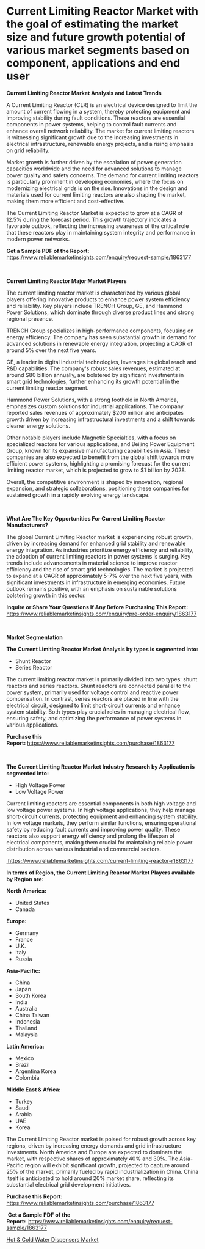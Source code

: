 <p><h1>Current Limiting Reactor Market with the goal of estimating the market size and future growth potential of various market segments based on component, applications and end user</h1></p><p><strong>Current Limiting Reactor Market Analysis and Latest Trends</strong></p>
<p><p>A Current Limiting Reactor (CLR) is an electrical device designed to limit the amount of current flowing in a system, thereby protecting equipment and improving stability during fault conditions. These reactors are essential components in power systems, helping to control fault currents and enhance overall network reliability. The market for current limiting reactors is witnessing significant growth due to the increasing investments in electrical infrastructure, renewable energy projects, and a rising emphasis on grid reliability.</p><p>Market growth is further driven by the escalation of power generation capacities worldwide and the need for advanced solutions to manage power quality and safety concerns. The demand for current limiting reactors is particularly prominent in developing economies, where the focus on modernizing electrical grids is on the rise. Innovations in the design and materials used for current limiting reactors are also shaping the market, making them more efficient and cost-effective. </p><p>The Current Limiting Reactor Market is expected to grow at a CAGR of 12.5% during the forecast period. This growth trajectory indicates a favorable outlook, reflecting the increasing awareness of the critical role that these reactors play in maintaining system integrity and performance in modern power networks.</p></p>
<p><strong>Get a Sample PDF of the Report:&nbsp;</strong> <a href="https://www.reliablemarketinsights.com/enquiry/request-sample/1863177?utm_campaign=2524&utm_medium=2&utm_source=Github&utm_content=ia&utm_term=19022025&utm_id=current-limiting-reactor">https://www.reliablemarketinsights.com/enquiry/request-sample/1863177</a></p>
<p>&nbsp;</p>
<p><strong>Current Limiting Reactor Major Market Players</strong></p>
<p><p>The current limiting reactor market is characterized by various global players offering innovative products to enhance power system efficiency and reliability. Key players include TRENCH Group, GE, and Hammond Power Solutions, which dominate through diverse product lines and strong regional presence.</p><p>TRENCH Group specializes in high-performance components, focusing on energy efficiency. The company has seen substantial growth in demand for advanced solutions in renewable energy integration, projecting a CAGR of around 5% over the next five years.</p><p>GE, a leader in digital industrial technologies, leverages its global reach and R&D capabilities. The company's robust sales revenues, estimated at around $80 billion annually, are bolstered by significant investments in smart grid technologies, further enhancing its growth potential in the current limiting reactor segment.</p><p>Hammond Power Solutions, with a strong foothold in North America, emphasizes custom solutions for industrial applications. The company reported sales revenues of approximately $200 million and anticipates growth driven by increasing infrastructural investments and a shift towards cleaner energy solutions.</p><p>Other notable players include Magnetic Specialties, with a focus on specialized reactors for various applications, and Beijing Power Equipment Group, known for its expansive manufacturing capabilities in Asia. These companies are also expected to benefit from the global shift towards more efficient power systems, highlighting a promising forecast for the current limiting reactor market, which is projected to grow to $1 billion by 2028.</p><p>Overall, the competitive environment is shaped by innovation, regional expansion, and strategic collaborations, positioning these companies for sustained growth in a rapidly evolving energy landscape.</p></p>
<p>&nbsp;</p>
<p><strong>What Are The Key Opportunities For Current Limiting Reactor Manufacturers?</strong></p>
<p><p>The global Current Limiting Reactor market is experiencing robust growth, driven by increasing demand for enhanced grid stability and renewable energy integration. As industries prioritize energy efficiency and reliability, the adoption of current limiting reactors in power systems is surging. Key trends include advancements in material science to improve reactor efficiency and the rise of smart grid technologies. The market is projected to expand at a CAGR of approximately 5-7% over the next five years, with significant investments in infrastructure in emerging economies. Future outlook remains positive, with an emphasis on sustainable solutions bolstering growth in this sector.</p></p>
<p><strong>Inquire or Share Your Questions If Any Before Purchasing This Report:</strong> <a href="https://www.reliablemarketinsights.com/enquiry/pre-order-enquiry/1863177?utm_campaign=2524&utm_medium=2&utm_source=Github&utm_content=ia&utm_term=19022025&utm_id=current-limiting-reactor">https://www.reliablemarketinsights.com/enquiry/pre-order-enquiry/1863177</a></p>
<p>&nbsp;</p>
<p><strong>Market Segmentation</strong></p>
<p><strong>The Current Limiting Reactor Market Analysis by types is segmented into:</strong></p>
<p><ul><li>Shunt Reactor</li><li>Series Reactor</li></ul></p>
<p><p>The current limiting reactor market is primarily divided into two types: shunt reactors and series reactors. Shunt reactors are connected parallel to the power system, primarily used for voltage control and reactive power compensation. In contrast, series reactors are placed in line with the electrical circuit, designed to limit short-circuit currents and enhance system stability. Both types play crucial roles in managing electrical flow, ensuring safety, and optimizing the performance of power systems in various applications.</p></p>
<p><strong>Purchase this Report:&nbsp;</strong><a href="https://www.reliablemarketinsights.com/purchase/1863177?utm_campaign=2524&utm_medium=2&utm_source=Github&utm_content=ia&utm_term=19022025&utm_id=current-limiting-reactor">https://www.reliablemarketinsights.com/purchase/1863177</a></p>
<p>&nbsp;</p>
<p><strong>The Current Limiting Reactor Market Industry Research by Application is segmented into:</strong></p>
<p><ul><li>High Voltage Power</li><li>Low Voltage Power</li></ul></p>
<p><p>Current limiting reactors are essential components in both high voltage and low voltage power systems. In high voltage applications, they help manage short-circuit currents, protecting equipment and enhancing system stability. In low voltage markets, they perform similar functions, ensuring operational safety by reducing fault currents and improving power quality. These reactors also support energy efficiency and prolong the lifespan of electrical components, making them crucial for maintaining reliable power distribution across various industrial and commercial sectors.</p></p>
<p><a href="https://www.reliablemarketinsights.com/current-limiting-reactor-r1863177?utm_campaign=2524&utm_medium=2&utm_source=Github&utm_content=ia&utm_term=19022025&utm_id=current-limiting-reactor">&nbsp;https://www.reliablemarketinsights.com/current-limiting-reactor-r1863177</a></p>
<p><strong>In terms of Region, the Current Limiting Reactor Market Players available by Region are:</strong></p>
<p>
    <p> <strong> North America: </strong>
        <ul>
            <li>United States</li>
            <li>Canada</li>
        </ul>
        </p> 
    <p> <strong> Europe: </strong>
        <ul>
            <li>Germany</li>
            <li>France</li>
            <li>U.K.</li>
            <li>Italy</li>
            <li>Russia</li>
        </ul>
        </p> 
    <p> <strong> Asia-Pacific: </strong>
        <ul>
            <li>China</li>
            <li>Japan</li>
            <li>South Korea</li>
            <li>India</li>
            <li>Australia</li>
            <li>China Taiwan</li>
            <li>Indonesia</li>
            <li>Thailand</li>
            <li>Malaysia</li>
        </ul>
        </p> 
    <p> <strong> Latin America: </strong>
        <ul>
            <li>Mexico</li>
            <li>Brazil</li>
            <li>Argentina Korea</li>
            <li>Colombia</li>
        </ul>
        </p> 
    <p> <strong> Middle East & Africa: </strong>
        <ul>
            <li>Turkey</li>
            <li>Saudi</li>
            <li>Arabia</li>
            <li>UAE</li>
            <li>Korea</li>
        </ul>
    </p>
    </p>
<p><p>The Current Limiting Reactor market is poised for robust growth across key regions, driven by increasing energy demands and grid infrastructure investments. North America and Europe are expected to dominate the market, with respective shares of approximately 40% and 30%. The Asia-Pacific region will exhibit significant growth, projected to capture around 25% of the market, primarily fueled by rapid industrialization in China. China itself is anticipated to hold around 20% market share, reflecting its substantial electrical grid development initiatives.</p></p>
<p><strong>Purchase this Report: </strong><a href="https://www.reliablemarketinsights.com/purchase/1863177?utm_campaign=2524&utm_medium=2&utm_source=Github&utm_content=ia&utm_term=19022025&utm_id=current-limiting-reactor">https://www.reliablemarketinsights.com/purchase/1863177</a></p>
<p>&nbsp;<strong>Get a Sample PDF of the Report:&nbsp;&nbsp;</strong><a href="https://www.reliablemarketinsights.com/enquiry/request-sample/1863177?utm_campaign=2524&utm_medium=2&utm_source=Github&utm_content=ia&utm_term=19022025&utm_id=current-limiting-reactor">https://www.reliablemarketinsights.com/enquiry/request-sample/1863177</a></p>
<p><strong></strong></p>
<p><p><a href="https://github.com/osbornrdaflalo/Market-Research-Report-List-1/blob/main/hot-cold-water-dispensers-market.md?utm_campaign=2524&utm_medium=2&utm_source=Github&utm_content=ia&utm_term=19022025&utm_id=current-limiting-reactor">Hot & Cold Water Dispensers Market</a></p></p>